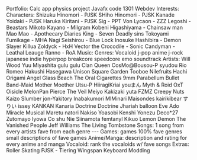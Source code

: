 Portfolio:
    Calc app
    physics project
    Javafx code
    1301 Webdev
Interests:
    Characters:
        Shizuku Hinomori - PJSK
        SHiho Hinomori - PJSK
        Kanade Yoidaki - PJSK
        Haruka Kiritani - PJSK
        Sig - PPT
        Von Lycaon - ZZZ
        Legoshi - Beastars
        Mikoto Kayano - Milgram
        Kobeni Higashiyama - Chainsaw man
        Mao Mao - Apothecary Diaries
        King - Seven Deadly sins
        Tokoyami Fumikage - MHA
        Nagi Seishirou - Blue Lock
        Inosuke Hashibira - Demon Slayer
        Killua Zoldyck - HxH
        Vector the Crocodile -  Sonic
        Candyman - Leathal Leauge
        Ranno - RoA
    Music:
        Genres:
            Vocaloid
            j-pop
            anime
            j-rock
            japanese indie
            hyperpop
            breakcore
            speedcore
            emo
            soundtrack
        Artists:
            Will Wood
            Yuu Miyashita
            gulu gulu
            Clan Queen
            CosMo@Bousou-P
            syudou
            Rio Romeo
            Hakushi Hasegawa
            Unison Square Garden
            Tooboe
            Nilefruits
            Hachi
            Origami Angel
            Glass Beach
            The Oral Cigarettes
            9mm Parabellum Bullet
            Band-Maid
            Mother Moether
            Utsu-P
            HiiragiKriai
            youまん
            Myth & Roid
            OxT
            Oisicle MelonPan
            Pierce The Veil
            Meiyo
            Kakizaki yuta
            FZMZ
            Creepy Nuts
            Kaizo Slumber
            jon-Yakitory
            Inabakumori
            MIMinari
            Maisondes
            kairikibear
            すりい
            issey
            KANKAN
            Kanaria
            Doctrine Doctrine
            Jhariah
            balloon
            Eve
            Ado
            Miracle Musical
            Maretu
            natori
            Nakiso
            Yoasobi
            Kenshi Yonezu
            Deco*27
            Zutomayo
            Iyowa
            Co shu Nie
            Siinamota
            femtanyl
            Kikuo
            Lemon Demon
            The Vanished People
            Jeff Williams
            The Living Tombstone
        Songs:
            1 song from every artists
            fave from each genre
            ---
    Games:
        games 100%
        fave genres
        small descriptions of fave games
    Anime/Manga:
        description and rating for every anime and manga
    Vocaloid:
        rank the vocaloids w/ fave songs
Extras:
    Roller Skating
    PJSK - Tiering
    Wingspan
    Keyboard Modding
